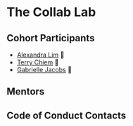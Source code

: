 # The Collab Lab

## Cohort Participants
- [Alexandra Lim](https://github.com/alexandra-lim) 🍩
- [Terry Chiem](https://github.com/terchiem) 🍕
- [Gabrielle Jacobs](https://github.com/GabbyJ) 🍝

## Mentors

## Code of Conduct Contacts
